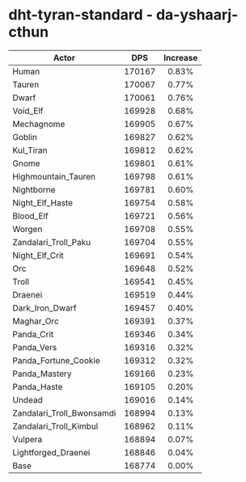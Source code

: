 # dht-tyran-standard - da-yshaarj-cthun
| Actor | DPS | Increase |
|---|:---:|:---:|
|Human|170167|0.83%|
|Tauren|170067|0.77%|
|Dwarf|170061|0.76%|
|Void_Elf|169928|0.68%|
|Mechagnome|169905|0.67%|
|Goblin|169827|0.62%|
|Kul_Tiran|169812|0.62%|
|Gnome|169801|0.61%|
|Highmountain_Tauren|169798|0.61%|
|Nightborne|169781|0.60%|
|Night_Elf_Haste|169754|0.58%|
|Blood_Elf|169721|0.56%|
|Worgen|169708|0.55%|
|Zandalari_Troll_Paku|169704|0.55%|
|Night_Elf_Crit|169691|0.54%|
|Orc|169648|0.52%|
|Troll|169541|0.45%|
|Draenei|169519|0.44%|
|Dark_Iron_Dwarf|169457|0.40%|
|Maghar_Orc|169391|0.37%|
|Panda_Crit|169346|0.34%|
|Panda_Vers|169316|0.32%|
|Panda_Fortune_Cookie|169312|0.32%|
|Panda_Mastery|169166|0.23%|
|Panda_Haste|169105|0.20%|
|Undead|169016|0.14%|
|Zandalari_Troll_Bwonsamdi|168994|0.13%|
|Zandalari_Troll_Kimbul|168962|0.11%|
|Vulpera|168894|0.07%|
|Lightforged_Draenei|168846|0.04%|
|Base|168774|0.00%|
